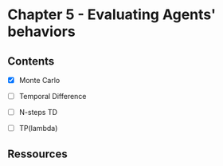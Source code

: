 # Chapter 5 - Evaluating Agents' behaviors


## Contents

- [X] Monte Carlo
- [ ] Temporal Difference
- [ ] N-steps TD
- [ ] TP(lambda)


## Ressources



